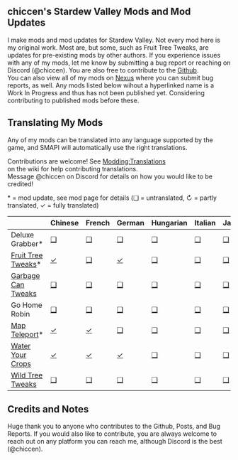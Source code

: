﻿## chiccen's Stardew Valley Mods and Mod Updates


I make mods and mod updates for Stardew Valley. Not every mod here is my original work. Most are, but some, such as Fruit Tree Tweaks, are updates for pre-existing mods by other authors.
If you experience issues with any of my mods, let me know by submitting a bug report or reaching on Discord (@chiccen). You are also free to contribute to the [Github](https://github.com/chiccenFL/StardewValleyMods/).  
You can also view all of my mods on [Nexus](https://next.nexusmods.com/profile/chiccenSDV) where you can submit bug reports, as well.
Any mods listed below wihout a hyperlinked name is a Work In Progress and thus has not been published yet. Considering contributing to published mods before these.

## Translating My Mods

Any of my mods can be translated into any language supported by the game, and SMAPI will automatically
use the right translations.

Contributions are welcome! See [Modding:Translations](https://stardewvalleywiki.com/Modding:Translations)  
on the wiki for help contributing translations.  
Message @chiccen on Discord for details on how you would like to be credited! 

\* = mod update, see mod page for details
(❑ = untranslated, ↻ = partly translated, ✓ = fully translated)

&nbsp;																		| Chinese								| French							| German								| Hungarian		| Italian		| Japanese		| Korean		| Portgugeuse								| Russian		| Spanish								| Turkish
:---------																	| :----------------						| :------							| :-----								| :--------		| :------		| :-------		| :-----		| :----------								| :------		| :------								| :------
Deluxe Grabber*																| [❑](./i18n)							| [❑](./i18n)						| [❑](./i18n)							| [❑](./i18n)	| [❑](./i18n)	| [❑](./i18n)	| [❑](./i18n)	| [❑](./i18n)								| [❑](./i18n)	| [❑](./i18n)							| [❑](./i18n)
[Fruit Tree Tweaks](https://www.nexusmods.com/stardewvalley/mods/21449)*	| [✓](./FruitTreeTweaks/i18n/zh.json)	| [❑](./i18n)						| [✓](./FruitTreeTweaks/i18n/de.json)	| [❑](./i18n)	| [❑](./i18n)	| [❑](./i18n)	| [❑](./i18n)	| [✓](./FruitTreeTweaks/i18n/pt-br.json)	| [❑](./i18n)	| [✓](./FruitTreeTweaks/i18n/es.json)	| [❑](./i18n)
[Garbage Can Tweaks](https://www.nexusmods.com/stardewvalley/mods/24410)	| [❑](./i18n)							| [❑](./i18n)						| [❑](./i18n)							| [❑](./i18n)	| [❑](./i18n)	| [❑](./i18n)	| [❑](./i18n)	| [❑](./i18n)								| [❑](./i18n)	| [❑](./i18n)							| [❑](./i18n)
Go Home Robin																| [❑](./i18n)							| [❑](./i18n)						| [❑](./i18n)							| [❑](./i18n)	| [❑](./i18n)	| [❑](./i18n)	| [❑](./i18n)	| [❑](./i18n)								| [❑](./i18n)	| [❑](./i18n)							| [❑](./i18n)
[Map Teleport](https://www.nexusmods.com/stardewvalley/mods/30611)*			| [✓](./MapTeleport/i18n)				| [✓](./MapTeleport/i18n/fr.json)	| [❑](./i18n)							| [❑](./i18n)	| [❑](./i18n)	| [❑](./i18n)	| [❑](./i18n)	| [✓](.MapTeleport/i18n/pt.json)			| [❑](./i18n)	| [✓](./MapTeleport/i18n/es.json)		| [❑](./i18n)
[Water Your Crops](https://www.nexusmods.com/stardewvalley/mods/24710)		| [✓](./WaterYourCrops/i18n/zh.json)	| [✓](./WaterYourCrops/i18n/fr.json)| [✓](./WaterYourcrops/i18n/de.json)	| [❑](./i18n)	| [❑](./i18n)	| [❑](./i18n)	| [❑](./i18n)	| [✓](./WaterYourCrops/i18n/pr-br.json)		| [❑](./i18n)	| [✓](./WaterYourCrops/i18n/es.json)	| [✓](./WaterYourCrops/i18n/tr.json)
[Wild Tree Tweaks](https://www.nexusmods.com/stardewvalley/mods/24349)		| [❑](./WildTreeTweaks/i18n/zh.json)	| [❑](./i18n)						| [❑](./i18n)							| [❑](./i18n)	| [❑](./i18n)	| [❑](./i18n)	| [❑](./i18n)	| [❑](./i18n)								| [❑](./i18n)	| [❑](./i18n)							| [❑](./i18n)

## Credits and Notes

Huge thank you to anyone who contributes to the Github, Posts, and Bug Reports. If you would also like to contribute, you are always welcome to reach out on any platform you can reach me, although Discord is the best (@chiccen).
